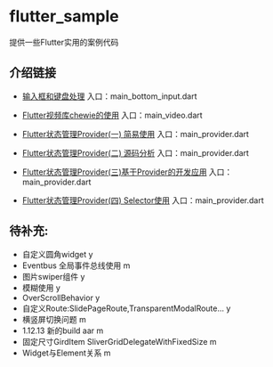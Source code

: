 # flutter_sample

提供一些Flutter实用的案例代码

## 介绍链接

- [输入框和键盘处理]( https://juejin.im/post/5e7c164ae51d455c7275d353 )
    入口：main_bottom_input.dart
- [Flutter视频库chewie的使用]( https://juejin.im/post/5e814fd9518825738e215f0f )
    入口：main_video.dart
    
- [Flutter状态管理Provider(一) 简易使用](https://juejin.im/post/5e859b39f265da47c06ebaf1)
入口：main_provider.dart

- [Flutter状态管理Provider(二) 源码分析](https://juejin.im/post/5e89ad7a6fb9a03c4e64697d)
入口：main_provider.dart

- [Flutter状态管理Provider(三)基于Provider的开发应用](https://juejin.im/post/5e931f41e51d4547153d174e)
入口：main_provider.dart

- [Flutter状态管理Provider(四) Selector使用](https://juejin.im/post/5eabb46be51d454dbd1fd30a)
入口：main_provider.dart



## 待补充:
- 自定义圆角widget   y
- Eventbus 全局事件总线使用  m
- 图片swiper组件  y
- 模糊使用   y
- OverScrollBehavior  y
- 自定义Route:SlidePageRoute,TransparentModalRoute... y
- 横竖屏切换问题  m
- 1.12.13 新的build aar m
- 固定尺寸GirdItem SliverGridDelegateWithFixedSize m
- Widget与Element关系 m



